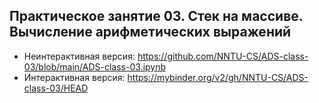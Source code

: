 ## Практическое занятие 03. Стек на массиве. Вычисление арифметических выражений

- Неинтерактивная версия: https://github.com/NNTU-CS/ADS-class-03/blob/main/ADS-class-03.ipynb 
- Интерактивная версия: https://mybinder.org/v2/gh/NNTU-CS/ADS-class-03/HEAD
